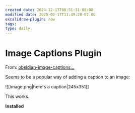```yaml
---
created date: 2024-12-17T08:51:31-08:00
modified date: 2025-03-17T11:49:28-07:00
excalidraw-plugin: raw
tags: 
type: daily
---
```


# Image Captions Plugin
From: [obsidian-image-captions...](https://github.com/alangrainger/obsidian-image-captions)

Seems to be a popular way of adding a caption to an image:

![[image.png|here's a caption|245x351]]

This works.

**Installed**
